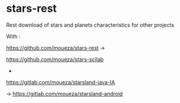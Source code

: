 # stars-rest
Rest download of stars and planets characteristics for other projects

With : 

https://github.com/moueza/stars-rest ->


https://github.com/moueza/stars-scilab

+

https://gitlab.com/moueza/starsland-java-IA

-> https://gitlab.com/moueza/starsland-android
